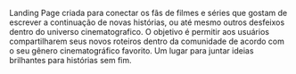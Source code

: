 Landing Page criada para conectar os fãs de filmes e séries que gostam de escrever a continuação de novas histórias, ou até mesmo outros desfeixos dentro do universo cinematografico. O objetivo é permitir aos usuários compartilharem seus novos roteiros dentro da comunidade de acordo com o seu gênero cinematográfico favorito. Um lugar para juntar ideias brilhantes para histórias sem fim.
